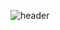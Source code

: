 ![header](https://capsule-render.vercel.app/api?type=waving&color=auto&height=300&section=header&text=welcome-nl-kimyoukyung%20project&fontSize=90)
